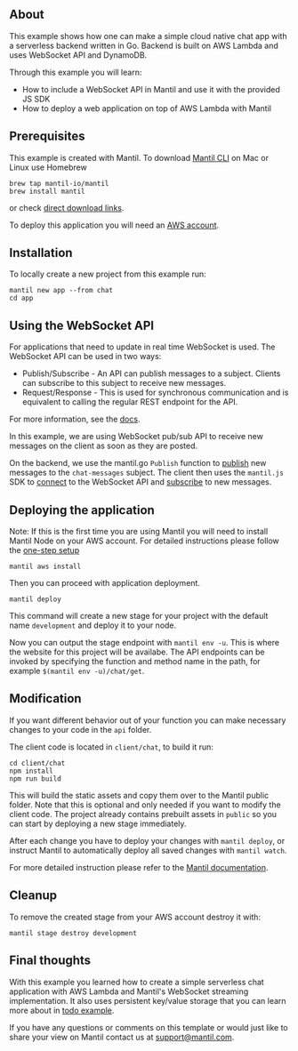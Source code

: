 ## About

This example shows how one can make a simple cloud native chat app with a serverless backend written in Go. Backend is built on AWS Lambda and uses WebSocket API and DynamoDB. 

Through this example you will learn:
- How to include a WebSocket API in Mantil and use it with the provided JS SDK
- How to deploy a web application on top of AWS Lambda with Mantil

## Prerequisites

This example is created with Mantil. To download [Mantil CLI](https://github.com/mantil-io/mantil#installation) on Mac or Linux use Homebrew 
```
brew tap mantil-io/mantil
brew install mantil
```
or check [direct download links](https://github.com/mantil-io/mantil#installation).

To deploy this application you will need an [AWS account](https://aws.amazon.com/premiumsupport/knowledge-center/create-and-activate-aws-account/).

## Installation

To locally create a new project from this example run:
```
mantil new app --from chat
cd app
```

## Using the WebSocket API

For applications that need to update in real time WebSocket is used. The WebSocket API can be used in two ways:
- Publish/Subscribe - An API can publish messages to a subject. Clients can subscribe to this subject to receive new messages.
- Request/Response - This is used for synchronous communication and is equivalent to calling the regular REST endpoint for the API.

For more information, see the [docs](https://github.com/mantil-io/mantil/blob/master/docs/api.md#websocket).

In this example, we are using WebSocket pub/sub API to receive new messages on the client as soon as they are posted.

On the backend, we use the mantil.go `Publish` function to [publish](https://github.com/mantil-io/template-chat/blob/master/api/chat/add.go#L24) new messages to the `chat-messages` subject. The client then uses the `mantil.js` SDK to [connect](https://github.com/mantil-io/template-chat/blob/master/client/chat/src/App.tsx#L21) to the WebSocket API and [subscribe](https://github.com/mantil-io/template-chat/blob/master/client/chat/src/App.tsx#L26) to new messages.

## Deploying the application

Note: If this is the first time you are using Mantil you will need to install Mantil Node on your AWS account. For detailed instructions please follow the [one-step setup](https://github.com/mantil-io/mantil/blob/master/docs/aws_install.md)
```
mantil aws install
```
Then you can proceed with application deployment.
```
mantil deploy
```
This command will create a new stage for your project with the default name `development` and deploy it to your node.

Now you can output the stage endpoint with `mantil env -u`. This is where the website for this project will be availabe. The API endpoints can be invoked by specifying the function and method name in the path, for example `$(mantil env -u)/chat/get`.

## Modification

If you want different behavior out of your function you can make necessary changes to your code in the `api` folder.

The client code is located in `client/chat`, to build it run:

```
cd client/chat
npm install
npm run build
```

This will build the static assets and copy them over to the Mantil public folder. Note that this is optional and only needed if you want to modify the client code. The project already contains prebuilt assets in `public` so you can start by deploying a new stage immediately.

After each change you have to deploy your changes with `mantil deploy`, or instruct Mantil to  automatically deploy all saved changes with `mantil watch`.

For more detailed instruction please refer to the [Mantil documentation](https://github.com/mantil-io/mantil/blob/master/docs/readme.md).

## Cleanup

To remove the created stage from your AWS account destroy it with:
```
mantil stage destroy development
```

## Final thoughts

With this example you learned how to create a simple serverless chat application with AWS Lambda and Mantil's WebSocket streaming implementation. It also uses persistent key/value storage that you can learn more about in [todo example](https://github.com/mantil-io/example-todo). 

If you have any questions or comments on this template or would just like to share your view on Mantil contact us at [support@mantil.com](mailto:support@mantil.com).
